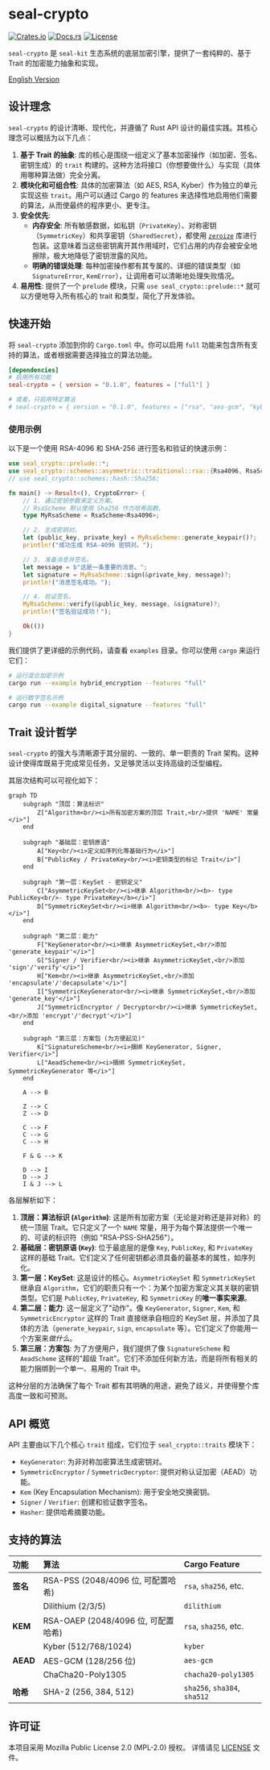 # seal-crypto

[![Crates.io](https://img.shields.io/crates/v/seal-crypto.svg)](https://crates.io/crates/seal-crypto)
[![Docs.rs](https://docs.rs/seal-crypto/badge.svg)](https://docs.rs/seal-crypto)
[![License](https://img.shields.io/badge/license-MPL--2.0-blue.svg)](./LICENSE)

`seal-crypto` 是 `seal-kit` 生态系统的底层加密引擎，提供了一套纯粹的、基于 Trait 的加密能力抽象和实现。

[English Version](README.md)

## 设计理念

`seal-crypto` 的设计清晰、现代化，并遵循了 Rust API 设计的最佳实践。其核心理念可以概括为以下几点：

1.  **基于 Trait 的抽象**: 库的核心是围绕一组定义了基本加密操作（如加密、签名、密钥生成）的 `trait` 构建的。这种方法将接口（你想要做什么）与实现（具体用哪种算法做）完全分离。
2.  **模块化和可组合性**: 具体的加密算法（如 AES, RSA, Kyber）作为独立的单元实现这些 `trait`。用户可以通过 Cargo 的 features 来选择性地启用他们需要的算法，从而使最终的程序更小、更专注。
3.  **安全优先**:
    *   **内存安全**: 所有敏感数据，如私钥（`PrivateKey`）、对称密钥（`SymmetricKey`）和共享密钥（`SharedSecret`），都使用 [`zeroize`](https://crates.io/crates/zeroize) 库进行包装。这意味着当这些密钥离开其作用域时，它们占用的内存会被安全地擦除，极大地降低了密钥泄露的风险。
    *   **明确的错误处理**: 每种加密操作都有其专属的、详细的错误类型（如 `SignatureError`, `KemError`），让调用者可以清晰地处理失败情况。
4.  **易用性**: 提供了一个 `prelude` 模块，只需 `use seal_crypto::prelude::*` 就可以方便地导入所有核心的 trait 和类型，简化了开发体验。

## 快速开始

将 `seal-crypto` 添加到你的 `Cargo.toml` 中。你可以启用 `full` 功能来包含所有支持的算法，或者根据需要选择独立的算法功能。

```toml
[dependencies]
# 启用所有功能
seal-crypto = { version = "0.1.0", features = ["full"] }

# 或者，只启用特定算法
# seal-crypto = { version = "0.1.0", features = ["rsa", "aes-gcm", "kyber"] }
```

### 使用示例

以下是一个使用 RSA-4096 和 SHA-256 进行签名和验证的快速示例：

```rust
use seal_crypto::prelude::*;
use seal_crypto::schemes::asymmetric::traditional::rsa::{Rsa4096, RsaScheme};
// use seal_crypto::schemes::hash::Sha256;

fn main() -> Result<(), CryptoError> {
    // 1. 通过密钥参数来定义方案。
    // RsaScheme 默认使用 Sha256 作为哈希函数。
    type MyRsaScheme = RsaScheme<Rsa4096>;

    // 2. 生成密钥对。
    let (public_key, private_key) = MyRsaScheme::generate_keypair()?;
    println!("成功生成 RSA-4096 密钥对。");

    // 3. 准备消息并签名。
    let message = b"这是一条重要的消息。";
    let signature = MyRsaScheme::sign(&private_key, message)?;
    println!("消息签名成功。");

    // 4. 验证签名。
    MyRsaScheme::verify(&public_key, message, &signature)?;
    println!("签名验证成功！");

    Ok(())
}
```

我们提供了更详细的示例代码，请查看 `examples` 目录。你可以使用 `cargo` 来运行它们：

```sh
# 运行混合加密示例
cargo run --example hybrid_encryption --features "full"

# 运行数字签名示例
cargo run --example digital_signature --features "full"
```

## Trait 设计哲学

`seal-crypto` 的强大与清晰源于其分层的、一致的、单一职责的 Trait 架构。这种设计使得库既易于完成常见任务，又足够灵活以支持高级的泛型编程。

其层次结构可以可视化如下：

```mermaid
graph TD
    subgraph "顶层：算法标识"
        Z["Algorithm<br/><i>所有加密方案的顶层 Trait,<br/>提供 'NAME' 常量</i>"]
    end

    subgraph "基础层：密钥原语"
        A["Key<br/><i>定义如序列化等基础行为</i>"]
        B["PublicKey / PrivateKey<br/><i>密钥类型的标记 Trait</i>"]
    end

    subgraph "第一层：KeySet - 密钥定义"
        C["AsymmetricKeySet<br/><i>继承 Algorithm<br/><b>- type PublicKey<br/>- type PrivateKey</b></i>"]
        D["SymmetricKeySet<br/><i>继承 Algorithm<br/><b>- type Key</b></i>"]
    end

    subgraph "第二层：能力"
        F["KeyGenerator<br/><i>继承 AsymmetricKeySet,<br/>添加 'generate_keypair'</i>"]
        G["Signer / Verifier<br/><i>继承 AsymmetricKeySet,<br/>添加 'sign'/'verify'</i>"]
        H["Kem<br/><i>继承 AsymmetricKeySet,<br/>添加 'encapsulate'/'decapsulate'</i>"]
        I["SymmetricKeyGenerator<br/><i>继承 SymmetricKeySet,<br/>添加 'generate_key'</i>"]
        J["SymmetricEncryptor / Decryptor<br/><i>继承 SymmetricKeySet,<br/>添加 'encrypt'/'decrypt'</i>"]
    end
    
    subgraph "第三层：方案包 (为方便起见)"
        K["SignatureScheme<br/><i>捆绑 KeyGenerator, Signer, Verifier</i>"]
        L["AeadScheme<br/><i>捆绑 SymmetricKeySet, SymmetricKeyGenerator 等</i>"]
    end

    A --> B

    Z --> C
    Z --> D
    
    C --> F
    C --> G
    C --> H
    
    F & G --> K

    D --> I
    D --> J
    I & J --> L
```

各层解析如下：

1.  **顶层：算法标识 (`Algorithm`)**: 这是所有加密方案（无论是对称还是非对称）的统一顶层 Trait。它只定义了一个 `NAME` 常量，用于为每个算法提供一个唯一的、可读的标识符（例如 "RSA-PSS-SHA256"）。
2.  **基础层：密钥原语 (`Key`)**: 位于最底层的是像 `Key`, `PublicKey`, 和 `PrivateKey` 这样的基础 Trait。它们定义了任何密钥都必须具备的最基本的属性，如序列化。
3.  **第一层：KeySet**: 这是设计的核心。`AsymmetricKeySet` 和 `SymmetricKeySet` 继承自 `Algorithm`，它们的职责只有一个：为某个加密方案定义其关联的密钥类型。它们是 `PublicKey`, `PrivateKey`, 和 `SymmetricKey` 的**唯一事实来源**。
4.  **第二层：能力**: 这一层定义了"动作"。像 `KeyGenerator`, `Signer`, `Kem`, 和 `SymmetricEncryptor` 这样的 Trait 直接继承自相应的 KeySet 层，并添加了具体的方法（`generate_keypair`, `sign`, `encapsulate` 等）。它们定义了你能用一个方案来*做什么*。
5.  **第三层：方案包**: 为了方便用户，我们提供了像 `SignatureScheme` 和 `AeadScheme` 这样的"超级 Trait"。它们不添加任何新方法，而是将所有相关的能力捆绑到一个单一、易用的 Trait 中。

这种分层的方法确保了每个 Trait 都有其明确的用途，避免了歧义，并使得整个库高度一致和可预测。

## API 概览

API 主要由以下几个核心 `trait` 组成，它们位于 `seal_crypto::traits` 模块下：

-   `KeyGenerator`: 为非对称加密算法生成密钥对。
-   `SymmetricEncryptor` / `SymmetricDecryptor`: 提供对称认证加密（AEAD）功能。
-   `Kem` (Key Encapsulation Mechanism): 用于安全地交换密钥。
-   `Signer` / `Verifier`: 创建和验证数字签名。
-   `Hasher`: 提供哈希摘要功能。

## 支持的算法

| 功能 | 算法 | Cargo Feature |
| :--- | :--- | :--- |
| **签名** | RSA-PSS (2048/4096 位, 可配置哈希) | `rsa`, `sha256`, etc. |
| | Dilithium (2/3/5) | `dilithium` |
| **KEM** | RSA-OAEP (2048/4096 位, 可配置哈希) | `rsa`, `sha256`, etc. |
| | Kyber (512/768/1024) | `kyber` |
| **AEAD** | AES-GCM (128/256 位) | `aes-gcm` |
| | ChaCha20-Poly1305 | `chacha20-poly1305` |
| **哈希** | SHA-2 (256, 384, 512) | `sha256`, `sha384`, `sha512` |

## 许可证

本项目采用 Mozilla Public License 2.0 (MPL-2.0) 授权。
详情请见 [LICENSE](./LICENSE) 文件。 